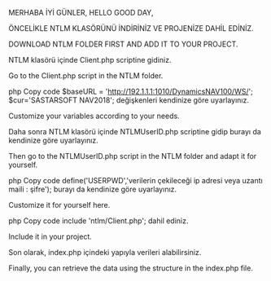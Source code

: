 MERHABA İYİ GÜNLER, HELLO GOOD DAY,

ÖNCELİKLE NTLM KLASÖRÜNÜ İNDİRİNİZ VE PROJENİZE DAHİL EDİNİZ.

DOWNLOAD NTLM FOLDER FIRST AND ADD IT TO YOUR PROJECT.

NTLM klasörü içinde Client.php scriptine gidiniz.

Go to the Client.php script in the NTLM folder.

php
Copy code
$baseURL = 'http://192.1.1.1:1010/DynamicsNAV100/WS/';
$cur='SASTARSOFT NAV2018';
değişkenleri kendinize göre uyarlayınız.

Customize your variables according to your needs.

Daha sonra NTLM klasörü içinde NTLMUserID.php scriptine gidip burayı da kendinize göre uyarlayınız.

Then go to the NTLMUserID.php script in the NTLM folder and adapt it for yourself.

php
Copy code
define('USERPWD','verilerin çekileceği ip adresi veya uzantı maili : şifre');
burayı da kendinize göre uyarlayınız.

Customize it for yourself here.

php
Copy code
include 'ntlm/Client.php';
dahil ediniz.

Include it in your project.

Son olarak, index.php içindeki yapıyla verileri alabilirsiniz.

Finally, you can retrieve the data using the structure in the index.php file.
